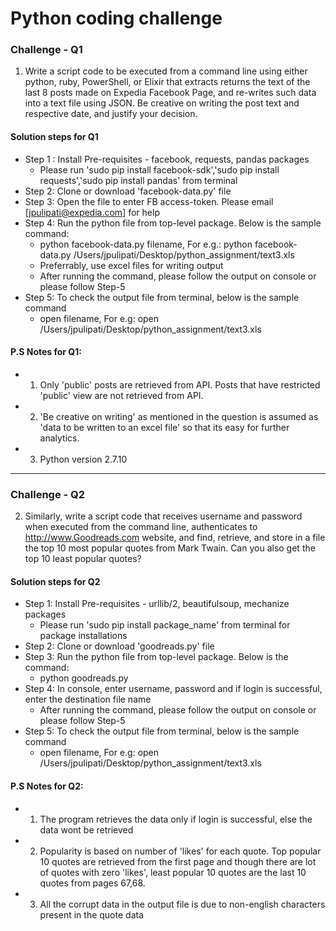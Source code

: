 # Python coding challenge
### Challenge - Q1

1) Write a script code to be executed from a command line using either python, ruby, PowerShell, or Elixir that extracts returns the text of the last 8 posts made on Expedia Facebook Page, and re-writes such data into a text file using JSON. Be creative on writing the post text and respective date, and justify your decision.
#### Solution steps for Q1
- Step 1 : Install Pre-requisites - facebook, requests, pandas packages
  - Please run 'sudo pip install facebook-sdk','sudo pip install requests','sudo pip install pandas' from terminal
- Step 2: Clone or download 'facebook-data.py' file
- Step 3: Open the file to enter FB access-token. Please email [jpulipati@expedia.com] for help
- Step 4: Run the python file from top-level package. Below is the sample command:
  - python facebook-data.py filename, For e.g.: python facebook-data.py /Users/jpulipati/Desktop/python_assignment/text3.xls
  - Preferrably, use excel files for writing output
  - After running the command, please follow the output on console or please follow Step-5
- Step 5: To check the output file from terminal, below is the sample command
  - open filename, For e.g: open /Users/jpulipati/Desktop/python_assignment/text3.xls

#### P.S Notes for Q1: 
- 1) Only 'public' posts are retrieved from API. Posts that have restricted 'public' view are not retrieved from API.
- 2) 'Be creative on writing' as mentioned in the question is assumed as 'data to be written to an excel file' so that its easy for further analytics.
- 3) Python version 2.7.10

-------------------------------------------------
  
### Challenge - Q2
2) Similarly, write a script code that receives username and password when executed from the command line, authenticates to http://www.Goodreads.com  website, and find, retrieve, and store in a file the top 10 most popular quotes from Mark Twain. Can you also get the top 10 least popular quotes?
#### Solution steps for Q2
- Step 1: Install Pre-requisites - urllib/2, beautifulsoup, mechanize packages
  - Please run 'sudo pip install package_name' from terminal for package installations
- Step 2: Clone or download 'goodreads.py' file
- Step 3: Run the python file from top-level package. Below is the command:
  - python goodreads.py
- Step 4: In console, enter username, password and if login is successful, enter the destination file name
  - After running the command, please follow the output on console or please follow Step-5
- Step 5: To check the output file from terminal, below is the sample command
  - open filename, For e.g: open /Users/jpulipati/Desktop/python_assignment/text3.xls

#### P.S Notes for Q2:
 - 1) The program retrieves the data only if login is successful, else the data wont be retrieved
 - 2) Popularity is based on number of 'likes' for each quote. Top popular 10 quotes are retrieved from the first page and though there are lot of quotes with zero 'likes', least popular 10 quotes are the last 10 quotes from pages 67,68.
 - 3) All the corrupt data in the output file is due to non-english characters present in the quote data
